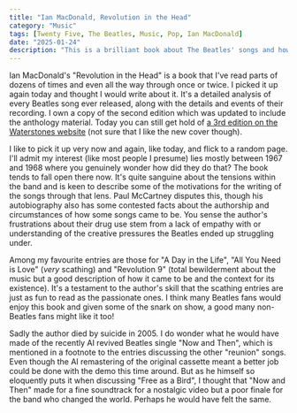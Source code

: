 ```yaml
---
title: "Ian MacDonald, Revolution in the Head"
category: "Music"
tags: [Twenty Five, The Beatles, Music, Pop, Ian MacDonald]
date: "2025-01-24"
description: "This is a brilliant book about The Beatles' songs and how they were recorded"
---
```


Ian MacDonald's "Revolution in the Head" is a book that I've read parts of dozens of times and even all the way through once or twice. I picked it up again today and thought I would write about it. It's a detailed analysis of every Beatles song ever released, along with the details and events of their recording. I own a copy of the second edition which was updated to include the anthology material. Today you can still get hold of [a 3rd edition on the Waterstones website](https://www.waterstones.com/book/revolution-in-the-head/ian-macdonald/9780099526797) (not sure that I like the new cover though).

I like to pick it up very now and again, like today, and flick to a random page. I'll admit my interest (like most people I presume) lies mostly between 1967 and 1968 where you genuinely wonder how did they do that? The book tends to fall open there now. It's quite sanguine about the tensions within the band and is keen to describe some of the motivations for the writing of the songs through that lens. Paul McCartney disputes this, though his autobiography also has some contested facts about the authorship and circumstances of how some songs came to be. You sense the author's frustrations about their drug use stem from a lack of empathy with or understanding of the creative pressures the Beatles ended up struggling under.

Among my favourite entries are those for "A Day in the Life", "All You Need is Love" (_very_ scathing) and "Revolution 9" (total bewilderment about the music but a good description of how it came to be and the context for its existence). It's a testament to the author's skill that the scathing entries are just as fun to read as the passionate ones. I think many Beatles fans would enjoy this book and given some of the snark on show, a good many non-Beatles fans might like it too!

Sadly the author died by suicide in 2005. I do wonder what he would have made of the recently AI revived Beatles single "Now and Then", which is mentioned in a footnote to the entries discussing the other "reunion" songs. Even though the AI remastering of the original cassette meant a better job could be done with the demo this time around. But as he himself so eloquently puts it when discussing "Free as a Bird", I thought that "Now and Then" made for a fine soundtrack for a nostalgic video but a poor finale for the band who changed the world. Perhaps he would have felt the same.
